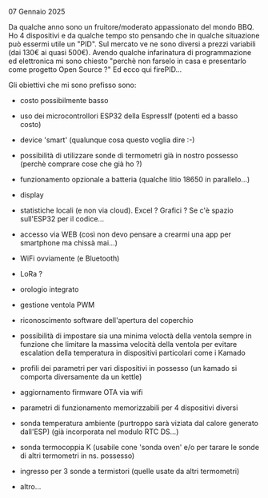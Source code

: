 07 Gennaio 2025

Da qualche anno sono un fruitore/moderato appassionato del mondo BBQ.
Ho 4 dispositivi e da qualche tempo sto pensando che in qualche situazione può essermi utile un "PID". Sul mercato ve ne sono diversi a prezzi variabili (dai 130€ ai quasi 500€).
Avendo qualche infarinatura di programmazione ed elettronica mi sono chiesto "perchè non farselo in casa e presentarlo come progetto Open Source ?"
Ed ecco qui firePID...

Gli obiettivi che mi sono prefisso sono:
- costo possibilmente basso
- uso dei microcontrollori ESP32 della EspressIf (potenti ed a basso costo)
- device 'smart' (qualunque cosa questo voglia dire :-) 
- possibilità di utilizzare sonde di termometri già in nostro possesso (perchè comprare cose che già ho ?)
- funzionamento opzionale a batteria (qualche litio 18650 in parallelo...)
- display
- statistiche locali (e non via cloud). Excel ? Grafici ? Se c'è spazio sull'ESP32 per il codice...
- accesso via WEB (così non devo pensare a crearmi una app per smartphone ma chissà mai...)
- WiFi ovviamente (e Bluetooth)
- LoRa ?
- orologio integrato
- gestione ventola PWM
- riconoscimento software dell'apertura del coperchio
- possibilità di impostare sia una minima veloctà della ventola sempre in funzione che limitare la massima velocità della ventola per evitare escalation della temperatura in dispositivi particolari come i Kamado
- profili dei parametri per vari dispositivi in possesso (un kamado si comporta diversamente da un kettle)
- aggiornamento firmware OTA via wifi
- parametri di funzionamento memorizzabili per 4 dispositivi diversi
- sonda temperatura ambiente (purtroppo sarà viziata dal calore generato dall'ESP) (già incorporata nel modulo RTC DS...)
- sonda termocoppia K (usabile cone 'sonda oven' e/o per tarare le sonde di altri termometri in ns. possesso)
- ingresso per 3 sonde a termistori (quelle usate da altri termometri)

- altro...


